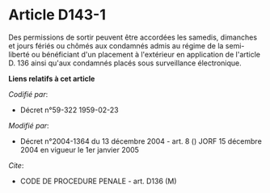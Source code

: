 # Article D143-1

Des permissions de sortir peuvent être accordées les samedis, dimanches et jours fériés ou chômés aux condamnés admis au
régime de la semi-liberté ou bénéficiant d'un placement à l'extérieur en application de l'article D. 136 ainsi qu'aux
condamnés placés sous surveillance électronique.

**Liens relatifs à cet article**

_Codifié par_:

  - Décret n°59-322 1959-02-23

_Modifié par_:

  - Décret n°2004-1364 du 13 décembre 2004 - art. 8 () JORF 15 décembre 2004 en vigueur le 1er janvier 2005

_Cite_:

  - CODE DE PROCEDURE PENALE - art. D136 (M)
